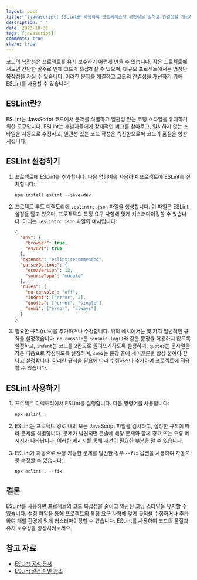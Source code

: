 ```yaml
---
layout: post
title: "[javascript] ESLint를 사용하여 코드베이스의 복잡성을 줄이고 간결성을 개선하는 방법"
description: " "
date: 2023-10-31
tags: [javascript]
comments: true
share: true
---
```


코드의 복잡성은 프로젝트를 유지 보수하기 어렵게 만들 수 있습니다. 작은 프로젝트에서도면 간단한 실수로 인해 코드가 복잡해질 수 있으며, 대규모 프로젝트에서는 엄청난 복잡성을 가질 수 있습니다. 이러한 문제를 해결하고 코드의 간결성을 개선하기 위해 ESLint를 사용할 수 있습니다.

## ESLint란?
ESLint는 JavaScript 코드에서 문제를 식별하고 일관성 있는 코딩 스타일을 유지하기 위한 도구입니다. ESLint는 개발자들에게 잠재적인 버그를 찾아주고, 일치하지 않는 스타일을 자동으로 수정하고, 일관성 있는 코드 작성을 촉진함으로써 코드의 품질을 향상시킵니다.

## ESLint 설정하기
1. 프로젝트에 ESLint를 추가합니다. 다음 명령어를 사용하여 프로젝트에 ESLint를 설치합니다:
   ```shell
   npm install eslint --save-dev
   ```
   
2. 프로젝트 루트 디렉토리에 `.eslintrc.json` 파일을 생성합니다. 이 파일은 ESLint 설정을 담고 있으며, 프로젝트의 특정 요구 사항에 맞게 커스터마이징할 수 있습니다. 아래는 `.eslintrc.json` 파일의 예시입니다:
   ```json
   {
     "env": {
       "browser": true,
       "es2021": true
     },
     "extends": "eslint:recommended",
     "parserOptions": {
       "ecmaVersion": 12,
       "sourceType": "module"
     },
     "rules": {
       "no-console": "off",
       "indent": ["error", 2],
       "quotes": ["error", "single"],
       "semi": ["error", "always"]
     }
   }
   ```

3. 필요한 규칙(rule)을 추가하거나 수정합니다. 위의 예시에서는 몇 가지 일반적인 규칙을 설정했습니다. `no-console`은 `console.log()`와 같은 문장을 허용하지 않도록 설정하고, `indent`는 코드를 2칸으로 들여쓰기하도록 설정하며, `quotes`는 문자열을 작은 따옴표로 작성하도록 설정하며, `semi`는 문장 끝에 세미콜론을 항상 붙여야 한다고 설정합니다. 이러한 규칙을 필요에 따라 수정하거나 추가하여 프로젝트에 적용할 수 있습니다.

## ESLint 사용하기
1. 프로젝트 디렉토리에서 ESLint를 실행합니다. 다음 명령어를 사용합니다:
   ```shell
   npx eslint .
   ```

2. ESLint는 프로젝트 경로 내의 모든 JavaScript 파일을 검사하고, 설정한 규칙에 따라 문제를 식별합니다. 문제가 발견되면 콘솔에 해당 문제와 함께 경고 또는 오류 메시지가 나타납니다. 이러한 메시지를 통해 개선이 필요한 부분을 알 수 있습니다.

3. ESLint가 자동으로 수정 가능한 문제를 발견한 경우 `--fix` 옵션을 사용하여 자동으로 수정할 수 있습니다:
   ```shell
   npx eslint . --fix
   ```

## 결론
ESLint를 사용하면 프로젝트의 코드 복잡성을 줄이고 일관된 코딩 스타일을 유지할 수 있습니다. 설정 파일을 통해 프로젝트의 특정 요구 사항에 맞게 규칙을 수정하거나 추가하여 개발 환경에 맞게 커스터마이징할 수 있습니다. ESLint를 사용하여 코드의 품질과 유지 보수성을 향상시켜보세요.

## 참고 자료
- [ESLint 공식 문서](https://eslint.org/)
- [ESLint 설정 파일 참조](https://eslint.org/docs/user-guide/configuring)
